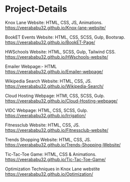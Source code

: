 # Project-Details
Knox Lane Website: HTML, CSS, JS, Animations.                                                                                                                             
https://veerababu32.github.io/Knox-lane-website/

BookET Events Website: HTML, CSS, SCSS, Gulp, Bootsrap.                                                                 
https://veerababu32.github.io/BookET-Page/

HWSchools Website: HTML, SCSS, Gulp, Tailwind CSS.                                                                                                                
https://veerababu32.github.io/HWschools-website/                                                                           
                   
Emailer Webpage:- HTML                                                                                                                                                 
https://veerababu32.github.io/Emailer-webpage/

Wikipedia Search Website: HTML, CSS, JS.                                                                                                                               
https://veerababu32.github.io/Wikipedia-Search/

Cloud Hosting Webpage: HTMl, CSS, SCSS, Gulp.                                                                                                                          
https://veerababu32.github.io/Cloud-Hosting-webpage/

VIDC Webpage: HTML, CSS, SCSS, Gulp.                                                                                                                                   
https://veerababu32.github.io/Irrigation/

Fitnessclub Website: HTML, CSS, JS.                                                                                                                            
https://veerababu32.github.io/Fitnessclub-website/

Trends Shopping Website: HTML, CSS, JS.                                                                                                                                 
https://veerababu32.github.io/Trends-Shopping-Website/

Tic-Tac-Toe Game: HTML, CSS & Animations.                                                                                                                               
https://veerababu32.github.io/Tic-Tac-Toe-Game/

Optimization Techniques in Knox Lane webstite                                                                         
https://veerababu32.github.io/Optimization/
